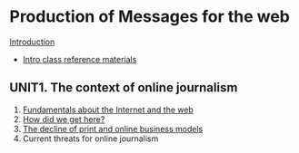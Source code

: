 # Production of Messages for the web

[Introduction](https://mberasategi.github.io/MSGW/intro)

- [Intro class reference materials](/MSGW/intro/intro-class.htm)

## UNIT1. The context of online journalism

1. [Fundamentals about the Internet and the web](unit1/unit10.htm)
1. [How did we get here?](unit1/unit11.htm)
1. [The decline of print and online business models](unit1/unit12.htm)
1. Current threats for online journalism

<!-- ## UNIT2. Writing for the web

1. Finding leads and sources
2. The importance of content strategy
3. BASIC principles for writing
4. Search engine optimization (SEO)
5. Social media optimization (SMO)
6. Writing for social media and chats
7. Experiment and measure
8. Blogging, liveblogging and mobile journalism
9. Verification

## UNIT3. Multimedia content online

1. Online audio
2. Online video I
3. Online video II

## UNIT4. Web development for journalistic products

1. Interactivity
2. Coding basics: HTML&CSS
3. Programming concepts
4. Write, find and share code

## Closure & review

1. Review & exam details -->

